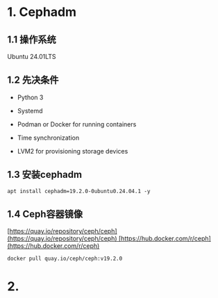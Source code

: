 # 1. Cephadm

## 1.1 操作系统

Ubuntu 24.01LTS
## 1.2 先决条件

- Python 3
    
- Systemd
    
- Podman or Docker for running containers
    
- Time synchronization 
    
- LVM2 for provisioning storage devices

## 1.3 安装cephadm

```
apt install cephadm=19.2.0-0ubuntu0.24.04.1 -y 
```

## 1.4 Ceph容器镜像

[https://quay.io/repository/ceph/ceph](https://quay.io/repository/ceph/ceph) [https://hub.docker.com/r/ceph](https://hub.docker.com/r/ceph)

```
docker pull quay.io/ceph/ceph:v19.2.0
```
# 2. 